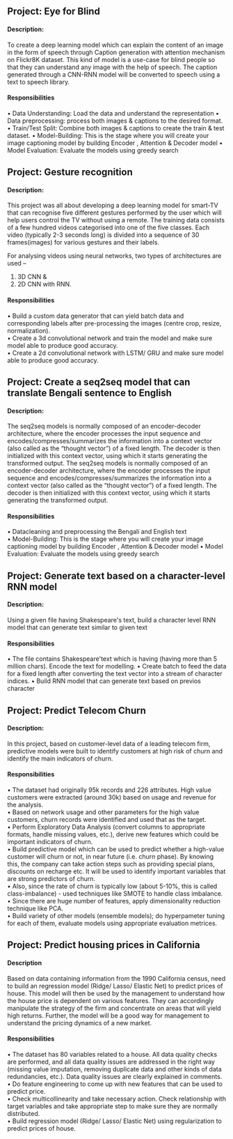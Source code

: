 ## Project: Eye for Blind
#### Description: 
To create a deep learning model which can explain the content of an image in the form of speech through Caption generation with attention mechanism on Flickr8K dataset. This kind of model is a use-case for blind people so that they can understand any image with the help of speech. The caption generated through a CNN-RNN model will be converted to speech using a text to speech library.

#### Responsibilities
•	Data Understanding: Load the data and understand the representation
•	Data preprocessing: process both images & captions to the desired format.
•	Train/Test Split: Combine both images & captions to create the train & test dataset.
•	Model-Building: This is the stage where you will create your image captioning model by building Encoder , Attention & Decoder model
•	Model Evaluation: Evaluate the models using greedy search

## Project: Gesture recognition
#### Description: 
This project was all about developing a deep learning model for smart-TV that can recognise five different gestures performed by the user which will help users control the TV without using a remote. The training data consists of a few hundred videos categorised into one of the five classes. Each video (typically 2-3 seconds long) is divided into a sequence of 30 frames(images) for various gestures and their labels. 

For analysing videos using neural networks, two types of architectures are used –
 1) 3D CNN &  
 2) 2D CNN with RNN.
 
#### Responsibilities
•	Build a custom data generator that can yield batch data and corresponding labels after pre-processing the images (centre crop, resize, normalization).<br>
•	Create a 3d convolutional network and train the model and make sure model able to produce good accuracy.<br>
•	Create a 2d convolutional network with LSTM/ GRU and make sure model able to produce good accuracy.<br>

## Project: Create a seq2seq model that can translate Bengali sentence to English
#### Description: 
The seq2seq models is normally composed of an encoder-decoder architecture, where the encoder processes the input sequence and encodes/compresses/summarizes the information into a context vector (also called as the “thought vector”) of a fixed length. The decoder is then initialized with this context vector, using which it starts generating the transformed output. The seq2seq models is normally composed of an encoder-decoder architecture, where the encoder processes the input sequence and encodes/compresses/summarizes the information into a context vector (also called as the “thought vector”) of a fixed length. The decoder is then initialized with this context vector, using which it starts generating the transformed output.

#### Responsibilities
•	Datacleaning and preprocessing the Bengali and English text <br>
•	Model-Building: This is the stage where you will create your image captioning model by building Encoder , Attention & Decoder model
•	Model Evaluation: Evaluate the models using greedy search

## Project: Generate text based on a character-level RNN model
#### Description: 
Using a given file having Shakespeare's text, build a character level RNN model that can generate text similar to given text
#### Responsibilities
•	The file contains Shakespeare'text which is having (having more than 5 million chars). Encode the text for modelling.
•	Create batch to feed the data for a fixed length after converting the text vector into a stream of character indices.
•	Build RNN model that can generate text based on previos character

## Project: Predict Telecom Churn
#### Description: 
In this project, based on customer-level data of a leading telecom firm, predictive models were built to identify customers at high risk of churn and identify the main indicators of churn. <br>
#### Responsibilities
•	The dataset had originally 95k records and 226 attributes. High value customers were extracted (around 30k) based on usage and revenue for the analysis. <br>
•	Based on network usage and other parameters for the high value customers, churn records were identified and used that as the target.<br>
•	Perform Exploratory Data Analysis (convert columns to appropriate formats, handle missing values, etc.), derive new features which could be important indicators of churn. <br>
•	Build predictive model which can be used to predict whether a high-value customer will churn or not, in near future (i.e. churn phase). By knowing this, the company can take action steps such as providing special plans, discounts on recharge etc. It will be used to identify important variables that are strong predictors of churn. <br>
•	Also, since the rate of churn is typically low (about 5-10%, this is called class-imbalance) - used techniques like SMOTE to handle class imbalance. <br>
•	Since there are huge number of features, apply dimensionality reduction technique like PCA.<br>
•	Build variety of other models (ensemble models); do hyperpameter tuning for each of them, evaluate models using appropriate evaluation metrices.<br>

## Project: Predict housing prices in California 
#### Description
Based on data containing information from the 1990 California census, need to build an regression model (Ridge/ Lasso/ Elastic Net) to predict prices of house. This model will then be used by the management to understand how the house price is dependent on various features. They can accordingly manipulate the strategy of the firm and concentrate on areas that will yield high returns. Further, the model will be a good way for management to understand the pricing dynamics of a new market.<br>
#### Responsibilities
•	The dataset has 80 variables related to a house. All data quality checks are performed, and all data quality issues are addressed in the right way (missing value imputation, removing duplicate data and other kinds of data redundancies, etc.). Data quality issues are clearly explained in comments. <br>
•	Do feature engineering to come up with new features that can be used to predict price.<br>
•	Check multicollinearity and take necessary action. Check relationship with target variables and take appropriate step to make sure they are normally distributed.<br>
•	Build regression model (Ridge/ Lasso/ Elastic Net) using regularization to predict prices of house. <br>

